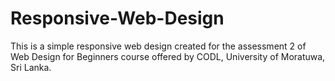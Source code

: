 # Responsive-Web-Design
This is a simple responsive web design created for the assessment 2 of Web Design for Beginners course offered by CODL, University of Moratuwa, Sri Lanka. 
